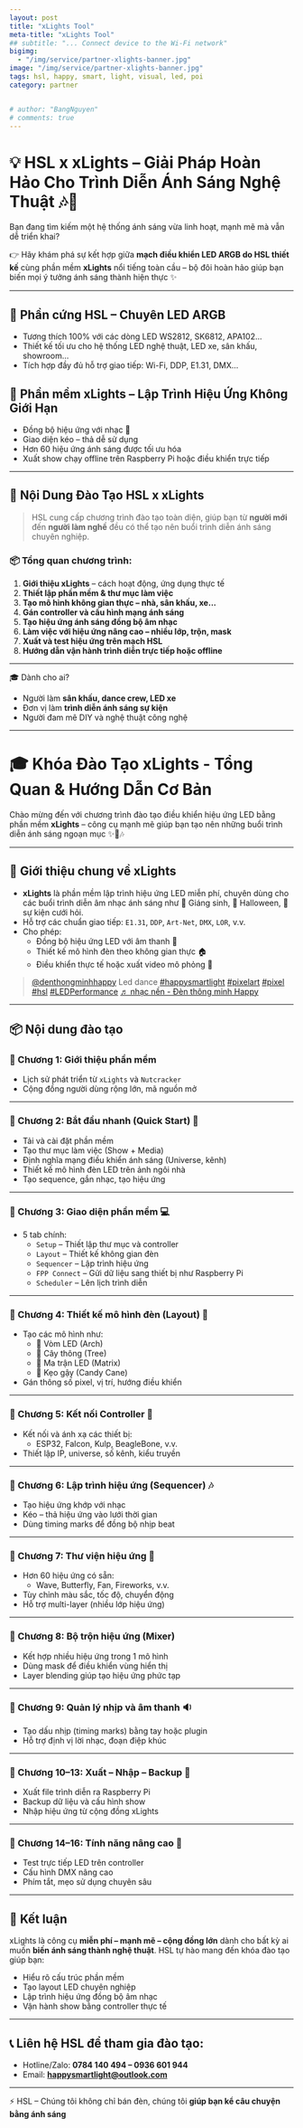 ```yaml
---
layout: post
title: "xLights Tool"
meta-title: "xLights Tool"
## subtitle: "... Connect device to the Wi-Fi network"
bigimg:
  - "/img/service/partner-xlights-banner.jpg"
image: "/img/service/partner-xlights-banner.jpg"
tags: hsl, happy, smart, light, visual, led, poi
category: partner


# author: "BangNguyen"
# comments: true
---
```

# 💡 HSL x xLights – Giải Pháp Hoàn Hảo Cho Trình Diễn Ánh Sáng Nghệ Thuật 🎶🎄

Bạn đang tìm kiếm một hệ thống ánh sáng vừa linh hoạt, mạnh mẽ mà vẫn dễ triển khai?

👉 Hãy khám phá sự kết hợp giữa **mạch điều khiển LED ARGB do HSL thiết kế** cùng phần mềm **xLights** nổi tiếng toàn cầu – bộ đôi hoàn hảo giúp bạn biến mọi ý tưởng ánh sáng thành hiện thực ✨

---

## 🔧 Phần cứng HSL – Chuyên LED ARGB

- Tương thích 100% với các dòng LED WS2812, SK6812, APA102...
- Thiết kế tối ưu cho hệ thống LED nghệ thuật, LED xe, sân khấu, showroom...
- Tích hợp đầy đủ hỗ trợ giao tiếp: Wi-Fi, DDP, E1.31, DMX...

## 🧠 Phần mềm xLights – Lập Trình Hiệu Ứng Không Giới Hạn

- Đồng bộ hiệu ứng với nhạc 🎵
- Giao diện kéo – thả dễ sử dụng
- Hơn 60 hiệu ứng ánh sáng được tối ưu hóa
- Xuất show chạy offline trên Raspberry Pi hoặc điều khiển trực tiếp

---

## 📘 Nội Dung Đào Tạo HSL x xLights

> HSL cung cấp chương trình đào tạo toàn diện, giúp bạn từ **người mới** đến **người làm nghề** đều có thể tạo nên buổi trình diễn ánh sáng chuyên nghiệp.

### 📦 Tổng quan chương trình:

1. **Giới thiệu xLights** – cách hoạt động, ứng dụng thực tế
2. **Thiết lập phần mềm & thư mục làm việc**
3. **Tạo mô hình không gian thực – nhà, sân khấu, xe...**
4. **Gán controller và cấu hình mạng ánh sáng**
5. **Tạo hiệu ứng ánh sáng đồng bộ âm nhạc**
6. **Làm việc với hiệu ứng nâng cao – nhiều lớp, trộn, mask**
7. **Xuất và test hiệu ứng trên mạch HSL**
8. **Hướng dẫn vận hành trình diễn trực tiếp hoặc offline**

---

🎓 Dành cho ai?
- Người làm **sân khấu, dance crew, LED xe**
- Đơn vị làm **trình diễn ánh sáng sự kiện**
- Người đam mê DIY và nghệ thuật công nghệ

---

# 🎓 Khóa Đào Tạo xLights - Tổng Quan & Hướng Dẫn Cơ Bản

Chào mừng đến với chương trình đào tạo điều khiển hiệu ứng LED bằng phần mềm **xLights** – công cụ mạnh mẽ giúp bạn tạo nên những buổi trình diễn ánh sáng ngoạn mục ✨🎄🎶

---

## 📘 Giới thiệu chung về xLights

- **xLights** là phần mềm lập trình hiệu ứng LED miễn phí, chuyên dùng cho các buổi trình diễn âm nhạc ánh sáng như 🎄 Giáng sinh, 👻 Halloween, 💒 sự kiện cưới hỏi.
- Hỗ trợ các chuẩn giao tiếp: `E1.31`, `DDP`, `Art-Net`, `DMX`, `LOR`, v.v.
- Cho phép:
  - Đồng bộ hiệu ứng LED với âm thanh 🎵
  - Thiết kế mô hình đèn theo không gian thực 🏠
  - Điều khiển thực tế hoặc xuất video mô phỏng 🎥

<blockquote class="tiktok-embed" cite="https://www.tiktok.com/@denthongminhhappy/video/7480560793746951431" data-video-id="7480560793746951431" style="max-width: 605px;min-width: 325px;" > <section> <a target="_blank" title="@denthongminhhappy" href="https://www.tiktok.com/@denthongminhhappy?refer=embed">@denthongminhhappy</a> Led dance <a title="happysmartlight" target="_blank" href="https://www.tiktok.com/tag/happysmartlight?refer=embed">#happysmartlight</a> <a title="pixelart" target="_blank" href="https://www.tiktok.com/tag/pixelart?refer=embed">#pixelart</a> <a title="pixel" target="_blank" href="https://www.tiktok.com/tag/pixel?refer=embed">#pixel</a> <a title="hsl" target="_blank" href="https://www.tiktok.com/tag/hsl?refer=embed">#hsl</a> <a title="ledperformance" target="_blank" href="https://www.tiktok.com/tag/ledperformance?refer=embed">#LEDPerformance</a> <a target="_blank" title="♬ nhạc nền  - Đèn thông minh Happy" href="https://www.tiktok.com/music/nhạc-nền-Đèn-thông-minh-Happy-7480560821669120769?refer=embed">♬ nhạc nền  - Đèn thông minh Happy</a> </section> </blockquote> <script async src="https://www.tiktok.com/embed.js"></script>


---

## 📦 Nội dung đào tạo

### 🔹 Chương 1: Giới thiệu phần mềm
- Lịch sử phát triển từ `xLights` và `Nutcracker`
- Cộng đồng người dùng rộng lớn, mã nguồn mở

---

### 🔹 Chương 2: Bắt đầu nhanh (Quick Start) 🚀
- Tải và cài đặt phần mềm
- Tạo thư mục làm việc (Show + Media)
- Định nghĩa mạng điều khiển ánh sáng (Universe, kênh)
- Thiết kế mô hình đèn LED trên ảnh ngôi nhà
- Tạo sequence, gắn nhạc, tạo hiệu ứng

---

### 🔹 Chương 3: Giao diện phần mềm 💻
- 5 tab chính:
  - `Setup` – Thiết lập thư mục và controller
  - `Layout` – Thiết kế không gian đèn
  - `Sequencer` – Lập trình hiệu ứng
  - `FPP Connect` – Gửi dữ liệu sang thiết bị như Raspberry Pi
  - `Scheduler` – Lên lịch trình diễn

---

### 🔹 Chương 4: Thiết kế mô hình đèn (Layout) 🏡
- Tạo các mô hình như:
  - 🌈 Vòm LED (Arch)
  - 🎄 Cây thông (Tree)
  - 🧊 Ma trận LED (Matrix)
  - 🍬 Kẹo gậy (Candy Cane)
- Gán thông số pixel, vị trí, hướng điều khiển

---

### 🔹 Chương 5: Kết nối Controller 🔌
- Kết nối và ánh xạ các thiết bị:
  - ESP32, Falcon, Kulp, BeagleBone, v.v.
- Thiết lập IP, universe, số kênh, kiểu truyền

---

### 🔹 Chương 6: Lập trình hiệu ứng (Sequencer) 🎶
- Tạo hiệu ứng khớp với nhạc
- Kéo – thả hiệu ứng vào lưới thời gian
- Dùng timing marks để đồng bộ nhịp beat

---

### 🔹 Chương 7: Thư viện hiệu ứng 🎨
- Hơn 60 hiệu ứng có sẵn:
  - Wave, Butterfly, Fan, Fireworks, v.v.
- Tùy chỉnh màu sắc, tốc độ, chuyển động
- Hỗ trợ multi-layer (nhiều lớp hiệu ứng)

---

### 🔹 Chương 8: Bộ trộn hiệu ứng (Mixer)
- Kết hợp nhiều hiệu ứng trong 1 mô hình
- Dùng mask để điều khiển vùng hiển thị
- Layer blending giúp tạo hiệu ứng phức tạp

---

### 🔹 Chương 9: Quản lý nhịp và âm thanh 🔉
- Tạo dấu nhịp (timing marks) bằng tay hoặc plugin
- Hỗ trợ định vị lời nhạc, đoạn điệp khúc

---

### 🔹 Chương 10–13: Xuất – Nhập – Backup 💾
- Xuất file trình diễn ra Raspberry Pi
- Backup dữ liệu và cấu hình show
- Nhập hiệu ứng từ cộng đồng xLights

---

### 🔹 Chương 14–16: Tính năng nâng cao 🔧
- Test trực tiếp LED trên controller
- Cấu hình DMX nâng cao
- Phím tắt, mẹo sử dụng chuyên sâu

---

## 🎯 Kết luận

xLights là công cụ **miễn phí – mạnh mẽ – cộng đồng lớn** dành cho bất kỳ ai muốn **biến ánh sáng thành nghệ thuật**. HSL tự hào mang đến khóa đào tạo giúp bạn:
- Hiểu rõ cấu trúc phần mềm
- Tạo layout LED chuyên nghiệp
- Lập trình hiệu ứng đồng bộ âm nhạc
- Vận hành show bằng controller thực tế

---

## 📞 Liên hệ HSL để tham gia đào tạo:
- Hotline/Zalo: **0784 140 494 – 0936 601 944**
- Email: **happysmartlight@outlook.com**

---

⚡ HSL – Chúng tôi không chỉ bán đèn, chúng tôi **giúp bạn kể câu chuyện bằng ánh sáng**